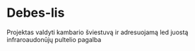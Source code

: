 # Debes-lis
Projektas valdyti kambario šviestuvą ir adresuojamą led juostą infraroaudonūjų pultelio pagalba
